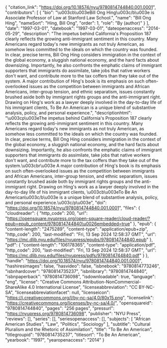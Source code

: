 {
   "citation_link": "https://doi.org/10.18574/nyu/9780814744840.001.0001",
   "contributors": [
     {
       "bio": "\u003cb\u003eBill Ong Hing\u003c/b\u003e is Associate Professor of Law at Stanford Law School.",
       "name": "Bill Ong Hing",
       "nameSort": "Hing, Bill Ong",
       "order": 1,
       "role": "By (author)"
     }
   ],
   "date": "1997-03-01",
   "datebook": "1997-03-01",
   "dateopenaccess": "2014-05-29",
   "description": "The impetus behind California's Proposition 187 clearly reflects the growing anti-immigrant sentiment in this country. Many Americans regard today's new immigrants as not truly American, as somehow less committed to the ideals on which the country was founded. In clear, precise terms, Bill Ong Hing considers immigration in the context of the global economy, a sluggish national economy, and the hard facts about downsizing. Importantly, he also confronts the emphatic claims of immigrant supporters that immigrants do assimilate, take jobs that native workers don't want, and contribute more to the tax coffers than they take out of the system. A major contribution of Hing's book is its emphasis on such often-overlooked issues as the competition between immigrants and African Americans, inter-group tension, and ethnic separatism, issues constantly brushed aside both by immigrant rights groups and the anti-immigrant right. Drawing on Hing's work as a lawyer deeply involved in the day-to-day life of his immigrant clients, To Be An American is a unique blend of substantive analysis, policy, and personal experience.",
   "descriptionhtml": "\u003cp\u003eThe impetus behind California's Proposition 187 clearly reflects the growing anti-immigrant sentiment in this country. Many Americans regard today's new immigrants as not truly American, as somehow less committed to the ideals on which the country was founded. In clear, precise terms, Bill Ong Hing considers immigration in the context of the global economy, a sluggish national economy, and the hard facts about downsizing. Importantly, he also confronts the emphatic claims of immigrant supporters that immigrants do assimilate, take jobs that native workers don't want, and contribute more to the tax coffers than they take out of the system.\u003cbr\u003e A major contribution of Hing's book is its emphasis on such often-overlooked issues as the competition between immigrants and African Americans, inter-group tension, and ethnic separatism, issues constantly brushed aside both by immigrant rights groups and the anti-immigrant right. Drawing on Hing's work as a lawyer deeply involved in the day-to-day life of his immigrant clients, \u003cb\u003eTo Be An American\u003c/b\u003e is a unique blend of substantive analysis, policy, and personal experience.\u003c/p\u003e",
   "doi": "https://doi.org/10.18574/nyu/9780814744840.001.0001",
   "files": {
     "cloudreader": {
       "http_code": 200,
       "url": "https://opensquare.nyupress.org/open-square-reader/cloud-reader/?epub=epub_content/9780814744840\u0026embedded=true"
     },
     "epub": {
       "content-length": "2475289",
       "content-type": "application/epub+zip",
       "http_code": 200,
       "last-modified": "Fri, 13 Sep 2024 12:58:37 GMT",
       "url": "https://mc.dlib.nyu.edu/files/nyupress/epubs/9780814744840.epub"
     },
     "pdf": {
       "content-length": "106178365",
       "content-type": "application/pdf",
       "http_code": 200,
       "last-modified": "Fri, 13 Sep 2024 12:58:37 GMT",
       "url": "https://mc.dlib.nyu.edu/files/nyupress/pdfs/9780814744840.pdf"
     }
   },
   "handle": "https://doi.org/10.18574/nyu/9780814744840.001.0001",
   "hashiresimages": false,
   "hasvideo": false,
   "isbnebook": "9780814773246",
   "isbnhardcover": "9780814735237",
   "isbnlibrary": "9780814744840",
   "isbnpaperback": "9780814736098",
   "isdownloadable": true,
   "language": "eng",
   "license": "Creative Commons Attribution-NonCommercial-ShareAlike 4.0 International License",
   "licenseabbreviation": "CC BY-NC-SA",
   "licenseabbreviationfacet": null,
   "licenseicon": "https://i.creativecommons.org/l/by-nc-sa/4.0/80x15.png",
   "licenselink": "https://creativecommons.org/licenses/by-nc-sa/4.0/",
   "opensquareid": "9780814744840",
   "pages": "256 pages",
   "pressurl": "https://nyupress.org/9780814736098",
   "publisher": "NYU Press",
   "reviews": [],
   "series": [],
   "seriesopenaccess": [],
   "subjects": [
     "African American Studies",
     "Law",
     "Politics",
     "Sociology"
   ],
   "subtitle": "Cultural Pluralism and the Rhetoric of Assimilation",
   "title": "To Be An American",
   "titlegroupid": "9780814735237",
   "titlesort": "To Be An American",
   "yearbook": "1997",
   "yearopenaccess": "2014"
 }
